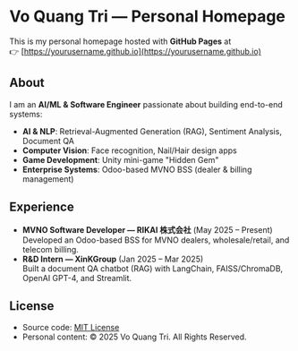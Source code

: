 # Vo Quang Tri — Personal Homepage

This is my personal homepage hosted with **GitHub Pages** at  
👉 [https://yourusername.github.io](https://yourusername.github.io)

## About
I am an **AI/ML & Software Engineer** passionate about building end-to-end systems:
- **AI & NLP**: Retrieval-Augmented Generation (RAG), Sentiment Analysis, Document QA
- **Computer Vision**: Face recognition, Nail/Hair design apps
- **Game Development**: Unity mini-game "Hidden Gem"
- **Enterprise Systems**: Odoo-based MVNO BSS (dealer & billing management)

## Experience
- **MVNO Software Developer — RIKAI 株式会社** (May 2025 – Present)  
  Developed an Odoo-based BSS for MVNO dealers, wholesale/retail, and telecom billing.
- **R&D Intern — XinKGroup** (Jan 2025 – Mar 2025)  
  Built a document QA chatbot (RAG) with LangChain, FAISS/ChromaDB, OpenAI GPT-4, and Streamlit.

## License
- Source code: [MIT License](LICENSE)  
- Personal content: © 2025 Vo Quang Tri. All Rights Reserved.

